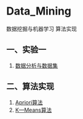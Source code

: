 # Data_Mining

数据挖掘与机器学习 算法实现

## 一、实验一

1. [数据分析与数据集](https://github.com/Immortalfires/Data_Mining/tree/main/实验一)

## 二、算法实现

1. [Apriori算法](https://github.com/Immortalfires/Data_Mining/tree/main/算法实现/Apriori)
2. [K—Means算法](https://github.com/Immortalfires/Data_Mining/tree/main/%E7%AE%97%E6%B3%95%E5%AE%9E%E7%8E%B0/K-Means)